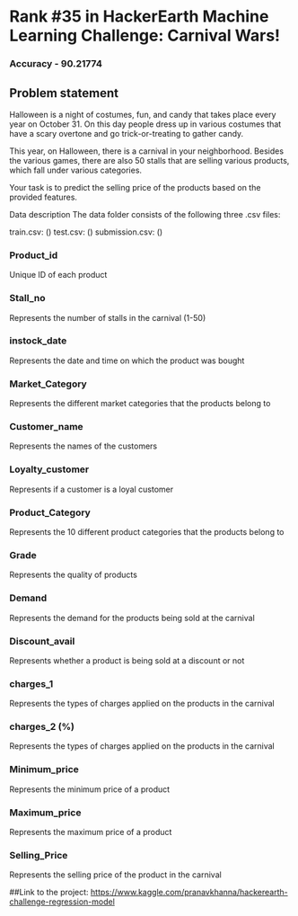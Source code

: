 # Rank #35 in HackerEarth Machine Learning Challenge: Carnival Wars!

### Accuracy - 90.21774

## Problem statement
Halloween is a night of costumes, fun, and candy that takes place every year on October 31. On this day people dress up in various costumes that have a scary overtone and go trick-or-treating to gather candy.

This year, on Halloween, there is a carnival in your neighborhood. Besides the various games, there are also 50 stalls that are selling various products, which fall under various categories.

Your task is to predict the selling price of the products based on the provided features. 

Data description
The data folder consists of the following three .csv files:

train.csv: ()
test.csv: ()
submission.csv: ()


### Product_id

Unique ID of each product

### Stall_no

Represents the number of stalls in the carnival (1-50)

### instock_date

Represents the date and time on which the product was bought

### Market_Category

Represents the different market categories that the products belong to

### Customer_name

Represents the names of the customers

### Loyalty_customer

Represents if a customer is a loyal customer

### Product_Category

Represents the 10 different product categories that the products belong to

### Grade

Represents the quality of products

### Demand

Represents the demand for the products being sold at the carnival

### Discount_avail

Represents whether a product is being sold at a discount or not

### charges_1

Represents the types of charges applied on the products in the carnival

### charges_2 (%)

Represents the types of charges applied on the products in the carnival

### Minimum_price

Represents the minimum price of a product

### Maximum_price

Represents the maximum price of a product

### Selling_Price

Represents the selling price of the product in the carnival

##Link to the project: https://www.kaggle.com/pranavkhanna/hackerearth-challenge-regression-model


